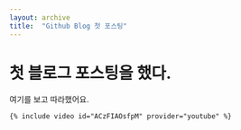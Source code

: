```yaml
---
layout: archive
title:  "Github Blog 첫 포스팅"
---
```


# 첫 블로그 포스팅을 했다.

여기를 보고 따라했어요.



```
{% include video id="ACzFIAOsfpM" provider="youtube" %}
```

